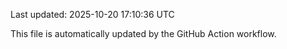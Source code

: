 Last updated: 2025-10-20 17:10:36 UTC

This file is automatically updated by the GitHub Action workflow.

